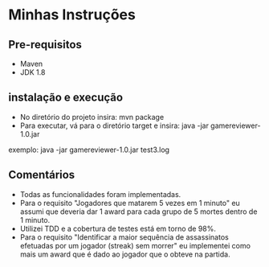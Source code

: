 # Minhas Instruções


## Pre-requisitos

- Maven
- JDK 1.8

## instalação e execução

- No diretório do projeto insira: mvn package
- Para executar, vá para o diretório target e insira:  java -jar gamereviewer-1.0.jar <caminho para arquivo de log>

exemplo:  java -jar gamereviewer-1.0.jar test3.log

## Comentários

- Todas as funcionalidades foram implementadas.
- Para o requisito "Jogadores que matarem 5 vezes em 1 minuto" eu assumi que deveria dar 1 award para cada grupo de 5 mortes dentro de 1 minuto.
- Utilizei TDD e a cobertura de testes está em torno de 98%.
- Para o requisito "Identificar a maior sequência de assassinatos efetuadas por um jogador (streak) sem morrer" eu implementei como mais um award que é dado ao jogador que o obteve na partida.

